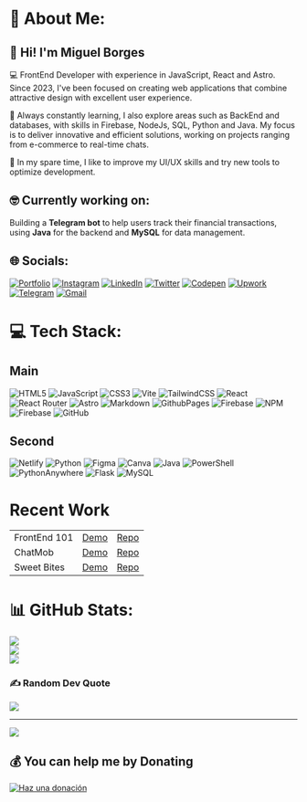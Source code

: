 # 💫 About Me:
## 👋 Hi! I'm Miguel Borges
💻 FrontEnd Developer with experience in JavaScript, React and Astro. Since 2023, I've been focused on creating web applications that combine attractive design with excellent user experience.

🚀 Always constantly learning, I also explore areas such as BackEnd and databases, with skills in Firebase, NodeJs, SQL, Python and Java. My focus is to deliver innovative and efficient solutions, working on projects ranging from e-commerce to real-time chats.

🌱 In my spare time, I like to improve my UI/UX skills and try new tools to optimize development.
## :nerd_face: Currently working on:
Building a **Telegram bot** to help users track their financial transactions, using **Java** for the backend and **MySQL** for data management.
## 🌐 Socials:
[![Portfolio](https://img.shields.io/badge/Portfolio-255E63?style=for-the-badge&logo=About.me&logoColor=white)](https://borgesmj.github.io/)
[![Instagram](https://img.shields.io/badge/Instagram-E4405F?style=for-the-badge&logo=instagram&logoColor=white)](https://instagram.com/saburo.js) [![LinkedIn](https://img.shields.io/badge/LinkedIn-0077B5?style=for-the-badge&logo=linkedin&logoColor=white)](https://linkedin.com/in/borgesmj) [![Twitter](https://img.shields.io/badge/Twitter-1DA1F2?style=for-the-badge&logo=twitter&logoColor=white)](https://x.com/saburoJs) [![Codepen](https://img.shields.io/badge/Codepen-000000?style=for-the-badge&logo=codepen&logoColor=white)](https://codepen.io/borgesmj) 
[![Upwork](https://img.shields.io/badge/UpWork-6FDA44?style=for-the-badge&logo=Upwork&logoColor=white)](https://www.upwork.com/freelancers/~017eb0539a5ead36d5)
[![Telegram](https://img.shields.io/badge/Telegram-2CA5E0?style=for-the-badge&logo=telegram&logoColor=white)](https://web.telegram.org/k/#@mjbm19)
[![Gmail](https://img.shields.io/badge/Gmail-D14836?style=for-the-badge&logo=gmail&logoColor=white)](https://mail.google.com/mail/?view=cm&fs=1&to=borgesmj19@gmail.com)


# 💻 Tech Stack:
## Main
![HTML5](https://img.shields.io/badge/html5-%23E34F26.svg?style=for-the-badge&logo=html5&logoColor=white) 
![JavaScript](https://img.shields.io/badge/javascript-%23323330.svg?style=for-the-badge&logo=javascript&logoColor=%23F7DF1E)
![CSS3](https://img.shields.io/badge/css3-%231572B6.svg?style=for-the-badge&logo=css3&logoColor=white) 
![Vite](https://img.shields.io/badge/vite-%23646CFF.svg?style=for-the-badge&logo=vite&logoColor=white) 
![TailwindCSS](https://img.shields.io/badge/tailwindcss-%2338B2AC.svg?style=for-the-badge&logo=tailwind-css&logoColor=white) 
![React](https://img.shields.io/badge/react-%2320232a.svg?style=for-the-badge&logo=react&logoColor=%2361DAFB) 
![React Router](https://img.shields.io/badge/React_Router-CA4245?style=for-the-badge&logo=react-router&logoColor=white) 
![Astro](https://img.shields.io/badge/astro-%232C2052.svg?style=for-the-badge&logo=astro&logoColor=white) 
![Markdown](https://img.shields.io/badge/markdown-%23000000.svg?style=for-the-badge&logo=markdown&logoColor=white) 
![GithubPages](https://img.shields.io/badge/github%20pages-121013?style=for-the-badge&logo=github&logoColor=white) 
![Firebase](https://img.shields.io/badge/firebase-%23039BE5.svg?style=for-the-badge&logo=firebase) 
![NPM](https://img.shields.io/badge/NPM-%23CB3837.svg?style=for-the-badge&logo=npm&logoColor=white) 
![Firebase](https://img.shields.io/badge/firebase-a08021?style=for-the-badge&logo=firebase&logoColor=ffcd34) 
![GitHub](https://img.shields.io/badge/github-%23121011.svg?style=for-the-badge&logo=github&logoColor=white)
## Second
![Netlify](https://img.shields.io/badge/netlify-%23000000.svg?style=for-the-badge&logo=netlify&logoColor=#00C7B7)
![Python](https://img.shields.io/badge/python-3670A0?style=for-the-badge&logo=python&logoColor=ffdd54) 
![Figma](https://img.shields.io/badge/figma-%23F24E1E.svg?style=for-the-badge&logo=figma&logoColor=white) 
![Canva](https://img.shields.io/badge/Canva-%2300C4CC.svg?style=for-the-badge&logo=Canva&logoColor=white) 
![Java](https://img.shields.io/badge/java-%23ED8B00.svg?style=for-the-badge&logo=openjdk&logoColor=white)
![PowerShell](https://img.shields.io/badge/PowerShell-%235391FE.svg?style=for-the-badge&logo=powershell&logoColor=white) 
![PythonAnywhere](https://img.shields.io/badge/pythonanywhere-%232F9FD7.svg?style=for-the-badge&logo=pythonanywhere&logoColor=151515) 
![Flask](https://img.shields.io/badge/flask-%23000.svg?style=for-the-badge&logo=flask&logoColor=white) 
![MySQL](https://img.shields.io/badge/mysql-4479A1.svg?style=for-the-badge&logo=mysql&logoColor=white) 
# Recent Work
| |  ||
|--|--|--|
| FrontEnd 101 | [Demo](https://frontend101.netlify.app/) | [Repo](https://github.com/borgesmj/saburo-blog)|
| ChatMob | [Demo](https://chatmob.netlify.app/) | [Repo](https://github.com/borgesmj/real-time-chat-app)|
| Sweet Bites | [Demo](https://sweet-bites.co/) | [Repo](https://github.com/borgesmj/sweet-bites)|

# 📊 GitHub Stats:
![](https://github-readme-stats.vercel.app/api?username=borgesmj&theme=dark&hide_border=false&include_all_commits=true&count_private=false)<br/>
![](https://github-readme-streak-stats.herokuapp.com/?user=borgesmj&theme=dark&hide_border=false)<br/>
![](https://github-readme-stats.vercel.app/api/top-langs/?username=borgesmj&theme=dark&hide_border=false&include_all_commits=true&count_private=false&layout=compact)


### ✍️ Random Dev Quote
![](https://quotes-github-readme.vercel.app/api?type=horizontal&theme=gruvbox)

---
[![](https://visitcount.itsvg.in/api?id=borgesmj&icon=5&color=3)](https://visitcount.itsvg.in)

  ## 💰 You can help me by Donating
  [![Haz una donación](https://img.shields.io/badge/You%20can%20support%20my%20work-ffdd00?style=for-the-badge&logo=buy-me-a-coffee&logoColor=black)](https://buymeacoffee.com/borgesmj19)

  
<!-- Proudly created with GPRM ( https://gprm.itsvg.in ) -->

